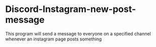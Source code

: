 # Discord-Instagram-new-post-message
This program will send a message to everyone on a specified channel whenever an instagram page posts something

